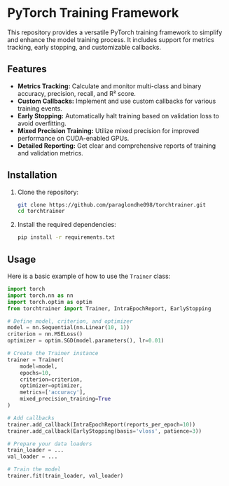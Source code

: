 # PyTorch Training Framework

This repository provides a versatile PyTorch training framework to simplify and enhance the model training process. It includes support for metrics tracking, early stopping, and customizable callbacks.

## Features

- **Metrics Tracking:** Calculate and monitor multi-class and binary accuracy, precision, recall, and R² score.
- **Custom Callbacks:** Implement and use custom callbacks for various training events.
- **Early Stopping:** Automatically halt training based on validation loss to avoid overfitting.
- **Mixed Precision Training:** Utilize mixed precision for improved performance on CUDA-enabled GPUs.
- **Detailed Reporting:** Get clear and comprehensive reports of training and validation metrics.

## Installation

1. Clone the repository:

    ```bash
    git clone https://github.com/paraglondhe098/torchtrainer.git
    cd torchtrainer
    ```

2. Install the required dependencies:

    ```bash
    pip install -r requirements.txt
    ```

## Usage

Here is a basic example of how to use the `Trainer` class:

```python
import torch
import torch.nn as nn
import torch.optim as optim
from torchtrainer import Trainer, IntraEpochReport, EarlyStopping

# Define model, criterion, and optimizer
model = nn.Sequential(nn.Linear(10, 1))
criterion = nn.MSELoss()
optimizer = optim.SGD(model.parameters(), lr=0.01)

# Create the Trainer instance
trainer = Trainer(
    model=model,
    epochs=10,
    criterion=criterion,
    optimizer=optimizer,
    metrics=['accuracy'],
    mixed_precision_training=True
)

# Add callbacks
trainer.add_callback(IntraEpochReport(reports_per_epoch=10))
trainer.add_callback(EarlyStopping(basis='vloss', patience=3))

# Prepare your data loaders
train_loader = ...
val_loader = ...

# Train the model
trainer.fit(train_loader, val_loader)
```


